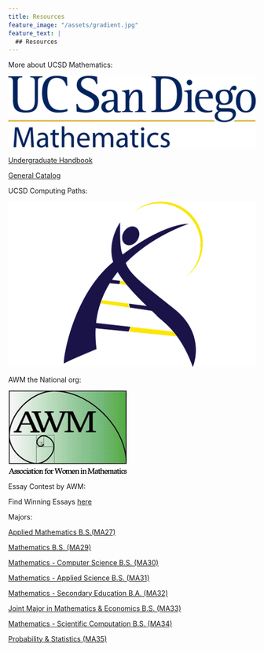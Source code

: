 ```yaml
---
title: Resources
feature_image: "/assets/gradient.jpg"
feature_text: |
  ## Resources
---
```


More about UCSD Mathematics: 

[![Mathematics Deparment](/assets/ucsdmathlogo.png)](https://math.ucsd.edu/)

[Undergraduate Handbook](https://math-handbook.ucsd.edu/undergraduate/)

[General Catalog](https://catalog.ucsd.edu/curric/MATH-ug.html)

UCSD Computing Paths:

[![Computing Paths](/assets/ucsdcplogo.png)](http://computingpaths.ucsd.edu/)


AWM the National org:

[![AWMorg](/assets/awmlogo.png)](https://awm-math.org/)

Essay Contest by AWM:

Find Winning Essays [here](https://awm-math.org/awards/student-essay-contest/)


Majors:

[Applied Mathematics B.S.(MA27)](https://math-handbook.ucsd.edu/undergraduate/ma27-applied-mathematics-b-s/)

[Mathematics B.S. (MA29)](https://math-handbook.ucsd.edu/undergraduate/ma29-mathematics-b-s/)

[Mathematics - Computer Science B.S. (MA30)](https://math-handbook.ucsd.edu/undergraduate/ma30-math-computer-science-b-s/)

[Mathematics - Applied Science B.S. (MA31)](https://math-handbook.ucsd.edu/undergraduate/ma31-math-applied-science-b-s/)

[Mathematics - Secondary Education B.A. (MA32)](https://math-handbook.ucsd.edu/undergraduate/ma32-math-secondary-education-b-a/)

[Joint Major in Mathematics & Economics B.S. (MA33)](https://math-handbook.ucsd.edu/undergraduate/ma33-joint-major-in-math-econ/)

[Mathematics - Scientific Computation B.S. (MA34)](https://math-handbook.ucsd.edu/undergraduate/ma34-math-scientific-computation-b-s/)

[Probability & Statistics (MA35)](https://math-handbook.ucsd.edu/undergraduate/ma35-probability-statistics-b-s/)
